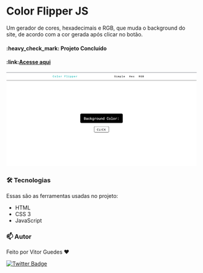 # Color Flipper JS
 
Um gerador de cores, hexadecimais e RGB, que muda o background do site, de acordo com a cor gerada após clicar no botão.

<h4>:heavy_check_mark: Projeto Concluído</h4>

<h4>
  :link:<a href="color-flipper-alpha.vercel.app">Acesse aqui</a>
</h4>

<img src="./screenshot/color-flipper.png">



### 🛠 Tecnologias

Essas são as ferramentas usadas no projeto:

- HTML
- CSS 3
- JavaScript

### :mailbox: Autor

Feito por Vitor Guedes :heart:

[![Twitter Badge](https://img.shields.io/badge/-@VitorHgo77-1ca0f1?style=flat-square&labelColor=1ca0f1&logo=twitter&logoColor=white&link=https://twitter.com/VitorHgo77)](https://twitter.com/VitorHgo77)
